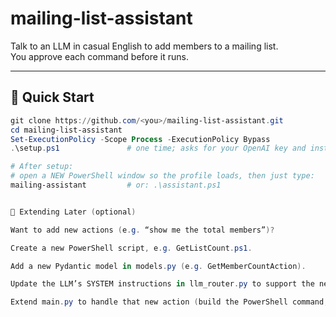 # mailing-list-assistant

Talk to an LLM in casual English to add members to a mailing list.  
You approve each command before it runs.

---

## 🚀 Quick Start

```powershell
git clone https://github.com/<you>/mailing-list-assistant.git
cd mailing-list-assistant
Set-ExecutionPolicy -Scope Process -ExecutionPolicy Bypass
.\setup.ps1               # one time; asks for your OpenAI key and installs deps

# After setup:
# open a NEW PowerShell window so the profile loads, then just type:
mailing-assistant         # or: .\assistant.ps1


🧩 Extending Later (optional)

Want to add new actions (e.g. “show me the total members”)?

Create a new PowerShell script, e.g. GetListCount.ps1.

Add a new Pydantic model in models.py (e.g. GetMemberCountAction).

Update the LLM’s SYSTEM instructions in llm_router.py to support the new action type.

Extend main.py to handle that new action (build the PowerShell command, same approval logic).
